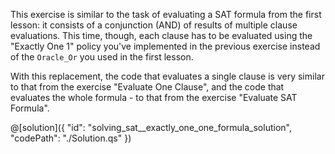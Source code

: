 This exercise is similar to the task of evaluating a SAT formula from the first lesson: it consists of a conjunction (AND) of results of multiple clause evaluations. This time, though, each clause has to be evaluated using the "Exactly One 1" policy you've implemented in the previous exercise instead of the `Oracle_Or` you used in the first lesson.

With this replacement, the code that evaluates a single clause is very similar to that from the exercise "Evaluate One Clause",
and the code that evaluates the whole formula - to that from the exercise "Evaluate SAT Formula".

@[solution]({
    "id": "solving_sat__exactly_one_one_formula_solution",
    "codePath": "./Solution.qs"
})
